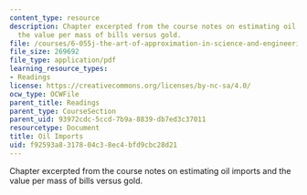 ```yaml
---
content_type: resource
description: Chapter excerpted from the course notes on estimating oil imports and
  the value per mass of bills versus gold.
file: /courses/6-055j-the-art-of-approximation-in-science-and-engineering-spring-2008/f92593a8317804c38ec4bfd9cbc28d21_feb08b.pdf
file_size: 269692
file_type: application/pdf
learning_resource_types:
- Readings
license: https://creativecommons.org/licenses/by-nc-sa/4.0/
ocw_type: OCWFile
parent_title: Readings
parent_type: CourseSection
parent_uid: 93972cdc-5ccd-7b9a-8839-db7ed3c37011
resourcetype: Document
title: Oil Imports
uid: f92593a8-3178-04c3-8ec4-bfd9cbc28d21
---
```

Chapter excerpted from the course notes on estimating oil imports and the value per mass of bills versus gold.